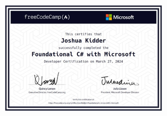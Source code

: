 ![MicrosoftCertification](https://github.com/kiddjsh/microsoftCSCertificationProjects/blob/main/images/Foundational%20C%23%20Developer%20Certification.jpeg)

